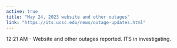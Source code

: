 ```yaml
---
active: true
title: "May 24, 2023 website and other outages"
link: "https://its.ucsc.edu/news/outage-updates.html"
---
```


12:21 AM - Website and other outages reported. ITS in investigating.

<!-- more -->
